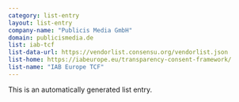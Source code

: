 ```yaml
---
category: list-entry
layout: list-entry
company-name: "Publicis Media GmbH"
domain: publicismedia.de
list: iab-tcf
list-data-url: https://vendorlist.consensu.org/vendorlist.json
list-home: https://iabeurope.eu/transparency-consent-framework/
list-name: "IAB Europe TCF"
---
```


This is an automatically generated list entry.
